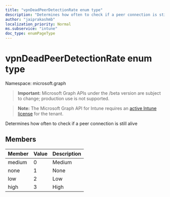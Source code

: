 ```yaml
---
title: "vpnDeadPeerDetectionRate enum type"
description: "Determines how often to check if a peer connection is still alive"
author: "jaiprakashmb"
localization_priority: Normal
ms.subservice: "intune"
doc_type: enumPageType
---
```


# vpnDeadPeerDetectionRate enum type

Namespace: microsoft.graph

> **Important:** Microsoft Graph APIs under the /beta version are subject to change; production use is not supported.

> **Note:** The Microsoft Graph API for Intune requires an [active Intune license](https://go.microsoft.com/fwlink/?linkid=839381) for the tenant.

Determines how often to check if a peer connection is still alive

## Members
|Member|Value|Description|
|:---|:---|:---|
|medium|0|Medium|
|none|1|None|
|low|2|Low|
|high|3|High|